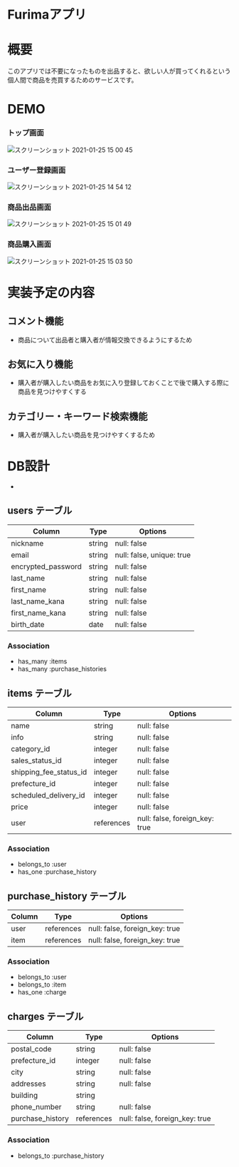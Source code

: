 # Furimaアプリ

# 概要

このアプリでは不要になったものを出品すると、欲しい人が買ってくれるという個人間で商品を売買するためのサービスです。

# DEMO

### トップ画面

![スクリーンショット 2021-01-25 15 00 45](https://user-images.githubusercontent.com/68420090/105667740-38699300-5f1f-11eb-9c1e-8c394e71c712.png)

### ユーザー登録画面

![スクリーンショット 2021-01-25 14 54 12](https://user-images.githubusercontent.com/68420090/105667685-1a9c2e00-5f1f-11eb-92b3-902e1e27d972.png)

### 商品出品画面

![スクリーンショット 2021-01-25 15 01 49](https://user-images.githubusercontent.com/68420090/105667777-491a0900-5f1f-11eb-8c40-9c8ed40df551.png)

### 商品購入画面

![スクリーンショット 2021-01-25 15 03 50](https://user-images.githubusercontent.com/68420090/105667802-57682500-5f1f-11eb-8e46-1c522c305033.png)

# 実装予定の内容

## コメント機能

- 商品について出品者と購入者が情報交換できるようにするため

## お気に入り機能

- 購入者が購入したい商品をお気に入り登録しておくことで後で購入する際に商品を見つけやすくする

## カテゴリー・キーワード検索機能

- 購入者が購入したい商品を見つけやすくするため

# DB設計

-

## users テーブル

| Column             | Type    | Options                   |
| ------------------ | ------- | ------------------------- |
| nickname           | string  | null: false               |
| email              | string  | null: false, unique: true |
| encrypted_password | string  | null: false               |
| last_name          | string  | null: false               |
| first_name         | string  | null: false               |
| last_name_kana     | string  | null: false               |
| first_name_kana    | string  | null: false               |
| birth_date         | date    | null: false               |

### Association

- has_many :items
- has_many :purchase_histories

## items テーブル

| Column                 | Type       | Options                        |
| ---------------------- | ---------- | ------------------------------ |
| name                   | string     | null: false                    |
| info                   | string     | null: false                    |
| category_id            | integer    | null: false                    |
| sales_status_id        | integer    | null: false                    |
| shipping_fee_status_id | integer    | null: false                    |
| prefecture_id          | integer    | null: false                    |
| scheduled_delivery_id  | integer    | null: false                    |
| price                  | integer    | null: false                    |
| user                   | references | null: false, foreign_key: true |

### Association

- belongs_to :user
- has_one :purchase_history

## purchase_history テーブル

| Column  | Type       | Options                        |
| ------- | ---------- | ------------------------------ |
| user    | references | null: false, foreign_key: true |
| item    | references | null: false, foreign_key: true |

### Association

- belongs_to :user
- belongs_to :item
- has_one :charge

## charges テーブル

| Column           | Type       | Options                        |
| ---------------- | ---------- | ------------------------------ |
| postal_code      | string     | null: false                    |
| prefecture_id    | integer    | null: false                    |
| city             | string     | null: false                    |
| addresses        | string     | null: false                    |
| building         | string     |                                |
| phone_number     | string     | null: false                    |
| purchase_history | references | null: false, foreign_key: true |

### Association

- belongs_to :purchase_history